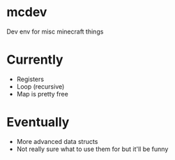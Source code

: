 # mcdev
Dev env for misc minecraft things


# Currently
- Registers
- Loop (recursive)
- Map is pretty free


# Eventually
- More advanced data structs 
- Not really sure what to use them for but it'll be funny